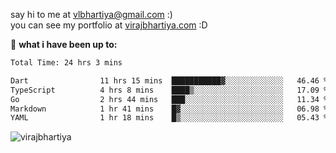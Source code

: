 say hi to me at [vlbhartiya@gmail.com](mailto:vlbhartiya@gmail.com) :)<br/>
you can see my portfolio at [virajbhartiya.com](https://virajbhartiya.com) :D<br/>


🚀 **what i have been up to:**

<!--START_SECTION:waka-->

```txt
Total Time: 24 hrs 3 mins

Dart                11 hrs 15 mins  ███████████▓░░░░░░░░░░░░░   46.46 %
TypeScript          4 hrs 8 mins    ████▒░░░░░░░░░░░░░░░░░░░░   17.09 %
Go                  2 hrs 44 mins   ███░░░░░░░░░░░░░░░░░░░░░░   11.34 %
Markdown            1 hr 41 mins    █▓░░░░░░░░░░░░░░░░░░░░░░░   06.98 %
YAML                1 hr 18 mins    █▒░░░░░░░░░░░░░░░░░░░░░░░   05.43 %
```

<!--END_SECTION:waka-->

<p align="left"> <img src="https://komarev.com/ghpvc/?username=virajbhartiya&color=blue" alt="virajbhartiya" /> </p>
